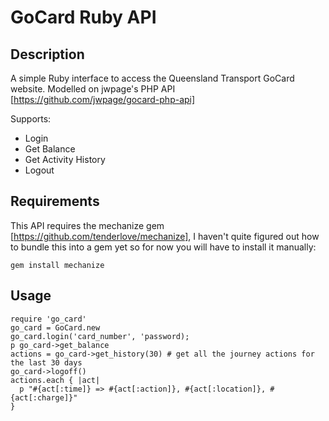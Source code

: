 # GoCard Ruby API #

## Description ##

A simple Ruby interface to access the Queensland Transport GoCard website.
Modelled on jwpage's PHP API [https://github.com/jwpage/gocard-php-api]

Supports:

* Login
* Get Balance
* Get Activity History
* Logout

## Requirements ##
This API requires the mechanize gem [https://github.com/tenderlove/mechanize], I haven't quite figured out how to bundle this into a gem yet so for now you will have to install it manually: 

    gem install mechanize

## Usage ##
    
    require 'go_card'
    go_card = GoCard.new
    go_card.login('card_number', 'password);
    p go_card->get_balance
    actions = go_card->get_history(30) # get all the journey actions for the last 30 days
    go_card->logoff()
    actions.each { |act|
      p "#{act[:time]} => #{act[:action]}, #{act[:location]}, #{act[:charge]}"
    }